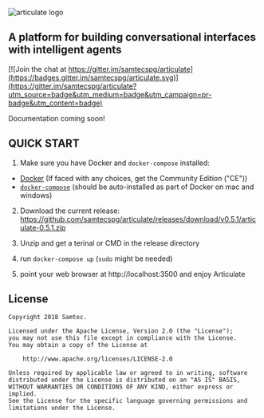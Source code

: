 ![articulate logo](./docs/img/articulate-logo.png)

## A platform for building conversational interfaces with intelligent agents

[![Join the chat at https://gitter.im/samtecspg/articulate](https://badges.gitter.im/samtecspg/articulate.svg)](https://gitter.im/samtecspg/articulate?utm_source=badge&utm_medium=badge&utm_campaign=pr-badge&utm_content=badge)

Documentation coming soon!

## QUICK START

1. Make sure you have Docker and `docker-compose` installed:

* [Docker](https://docs.docker.com/engine/installation/) (If faced with any choices, get the Community Edition ("CE"))
* [`docker-compose`](https://docs.docker.com/compose/install/) (should be auto-installed as part of Docker on mac and windows)

2. Download the current release: https://github.com/samtecspg/articulate/releases/download/v0.5.1/articulate-0.5.1.zip

3. Unzip and get a terinal or CMD in the release directory

4. run `docker-compose up` (`sudo` might be needed)

5. point your web browser at  http://localhost:3500 and enjoy Articulate

## License
```
Copyright 2018 Samtec.

Licensed under the Apache License, Version 2.0 (the "License");
you may not use this file except in compliance with the License.
You may obtain a copy of the License at

    http://www.apache.org/licenses/LICENSE-2.0

Unless required by applicable law or agreed to in writing, software
distributed under the License is distributed on an "AS IS" BASIS,
WITHOUT WARRANTIES OR CONDITIONS OF ANY KIND, either express or implied.
See the License for the specific language governing permissions and
limitations under the License.
```

